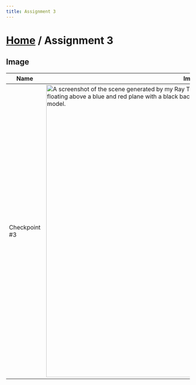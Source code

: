 ```yaml
---
title: Assignment 3
---
```


# [Home]({{site.baseurl}}/) / Assignment 3

## Image

| Name | Image |
|------|------|
| Checkpoint #3 |  <img src="{{site.baseurl}}/assets/img/SceneShadedSpecular.png" alt="A screenshot of the scene generated by my Ray Tracer. The capture contains a green and a teal sphere floating above a blue and red plane with a black background. The scene is illuminated with a phong model." width="800"/> |